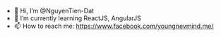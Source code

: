 - 👋 Hi, I’m @NguyenTien-Dat
- 🌱 I’m currently learning ReactJS, AngularJS
- 📫 How to reach me: https://www.facebook.com/youngnevmind.me/

<!---
NguyenTien-Dat/NguyenTien-Dat is a ✨ special ✨ repository because its `README.md` (this file) appears on your GitHub profile.
You can click the Preview link to take a look at your changes.
--->
